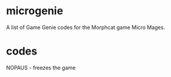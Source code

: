 # microgenie
A list of Game Genie codes for the Morphcat game Micro Mages.

# codes
NOPAUS - freezes the game
